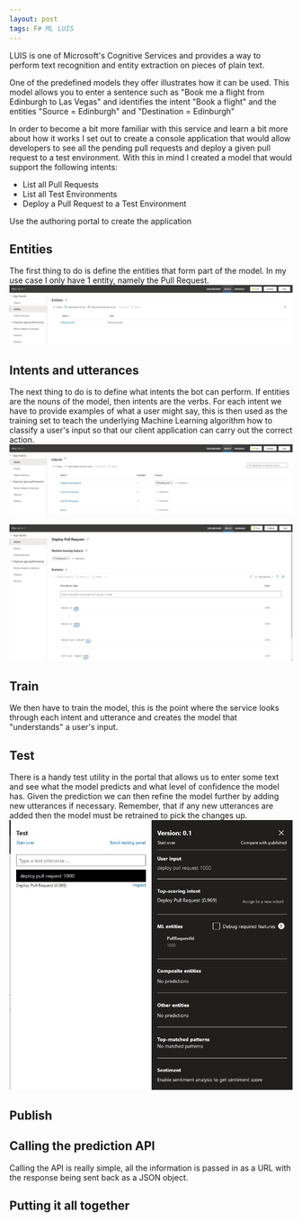 ```yaml
---
layout: post
tags: F# ML LUIS
---
```


LUIS is one of Microsoft's Cognitive Services and provides a way to perform text recognition and entity extraction on pieces of plain text.

One of the predefined models they offer illustrates how it can be used. This model allows you to enter a sentence such as "Book me a flight from Edinburgh to Las Vegas" and identifies the intent "Book a flight" and the entities "Source = Edinburgh" and "Destination = Edinburgh"

In order to become a bit more familiar with this service and learn a bit more about how it works I set out to create a console application that would allow developers to see all the pending pull requests and deploy a given pull request to a test environment.
With this in mind I created a model that would support the following intents:
 - List all Pull Requests
 - List all Test Environments
 - Deploy a Pull Request to a Test Environment


Use the authoring portal to create the application

## Entities
The first thing to do is define the entities that form part of the model. In my use case I only have 1 entity, namely the Pull Request.
![Entity Designer](/assets/images/posts/2020-08-11/luis-entities.jpg)

## Intents and utterances
The next thing to do is to define what intents the bot can perform. If entities are the nouns of the model, then intents are the verbs.
For each intent we have to provide examples of what a user might say, this is then used as the training set to teach the underlying Machine Learning algorithm how to
classify a user's input so that our client application can carry out the correct action.
![Intent Designer](/assets/images/posts/2020-08-11/luis-intents.jpg)

![Intent Utterance Designer](/assets/images/posts/2020-08-11/luis-utterances.jpg)

## Train
We then have to train the model, this is the point where the service looks through each intent and utterance and creates the model that "understands" a user's input.

## Test
There is a handy test utility in the portal that allows us to enter some text and see what the model predicts and what level of confidence the model has. Given the prediction we can then refine the model further by adding new utterances if necessary.
Remember, that if any new utterances are added then the model must be retrained to pick the changes up.
![Test Tool](/assets/images/posts/2020-08-11/luis-test.jpg)

## Publish

## Calling the prediction API
Calling the API is really simple, all the information is passed in as a URL with the response being sent back as a JSON object.

## Putting it all together